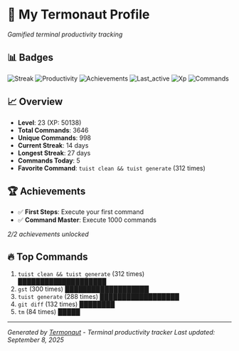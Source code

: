 # 🚀 My Termonaut Profile

*Gamified terminal productivity tracking*

## 📊 Badges

![Streak](https://img.shields.io/badge/Streak-14+days-blue?style=flat-square&logo=terminal&logoColor=white) ![Productivity](https://img.shields.io/badge/Productivity-80.0%25-green?style=flat-square&logo=terminal&logoColor=white) ![Achievements](https://img.shields.io/badge/Achievements-5%2F10-blue?style=flat-square&logo=terminal&logoColor=white) ![Last_active](https://img.shields.io/badge/Last+Active-16h+ago-yellow?style=flat-square&logo=terminal&logoColor=white) ![Xp](https://img.shields.io/badge/XP-Level+23+%2850138%2F57600%29-blue?style=flat-square&logo=terminal&logoColor=white) ![Commands](https://img.shields.io/badge/Commands-3646-blue?style=flat-square&logo=terminal&logoColor=white) 

## 📈 Overview

- **Level**: 23 (XP: 50138)
- **Total Commands**: 3646
- **Unique Commands**: 998
- **Current Streak**: 14 days
- **Longest Streak**: 27 days
- **Commands Today**: 5
- **Favorite Command**: `tuist clean && tuist generate` (312 times)

## 🏆 Achievements

- ✅ **First Steps**: Execute your first command
- ✅ **Command Master**: Execute 1000 commands

*2/2 achievements unlocked*

## 🔥 Top Commands

1. `tuist clean && tuist generate` (312 times) ████████████████████
2. `gst` (300 times) ███████████████████
3. `tuist generate` (288 times) ██████████████████
4. `git diff` (132 times) ████████
5. `tm` (84 times) █████

---

*Generated by [Termonaut](https://github.com/oiahoon/termonaut) - Terminal productivity tracker*
*Last updated: September 8, 2025*
